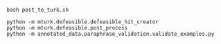 `bash post_to_turk.sh`

```
python -m mturk.defeasible.defeasible_hit_creator
python -m mturk.defeasible.post_process
python -m annotated_data.paraphrase_validation.validate_examples.py
```